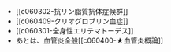 - [[c060302-抗リン脂質抗体症候群]]
- [[c060409-クリオグロブリン血症]]
- [[c060301-全身性エリテマトーデス]]
- あとは、血管炎全般[[c060400-★血管炎概論]]